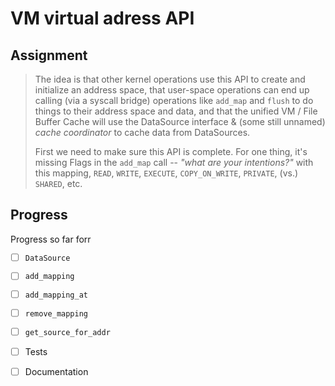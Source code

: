 
# VM virtual adress API

## Assignment 

> The idea is that other kernel operations use this API to create and
> initialize an address space, that user-space operations can end up
> calling (via a syscall bridge) operations like `add_map` and `flush`
> to do things to their address space and data, and that the unified VM
> / File Buffer Cache will use the DataSource interface & (some still unnamed)
> *cache coordinator* to cache data from DataSources.
> 
> First we need to make sure this API is complete. For one thing, it's
> missing Flags in the `add_map` call -- *"what are your intentions?"*
> with this mapping, `READ`, `WRITE`, `EXECUTE`, `COPY_ON_WRITE`,
> `PRIVATE`, (vs.) `SHARED`, etc.

## Progress

Progress so far forr

- [ ] `DataSource`
- [ ] `add_mapping`
- [ ] `add_mapping_at`
- [ ] `remove_mapping`
- [ ] `get_source_for_addr`
- [ ] Tests
- [ ] Documentation


